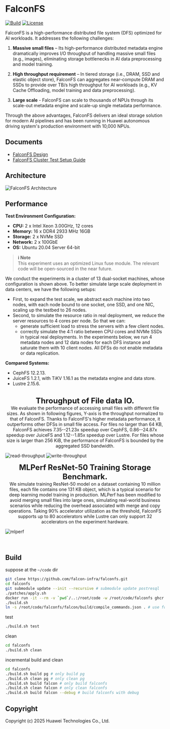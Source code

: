 # FalconFS

[![Build](https://github.com/falcon-infra/falconfs/actions/workflows/build.yml/badge.svg)](https://github.com/falcon-infra/falconfs/actions/workflows/build.yml)
[![License](https://img.shields.io/badge/License-Mulan%20PSL%202-green)](LICENSE)

FalconFS is a high-performance distributed file system (DFS) optimized for AI workloads. It addresses the following challenges:  

1. **Massive small files** – Its high-performance distributed metadata engine dramatically improves I/O throughput of handling massive small files (e.g., images), eliminating storage bottlenecks in AI data preprocessing and model training.

2. **High throughput requirement** – In tiered storage (i.e., DRAM, SSD and elastic object store), FalconFS can aggregates near-compute DRAM and SSDs to provide over TB/s high throughput for AI workloads (e.g., KV Cache Offloading, model training and data preprocessing).

3. **Large scale** - FalconFS can scale to thousands of NPUs through its scale-out metadata engine and scale-up single metadata performance.

Through the above advantages, FalconFS delivers an ideal storage solution for modern AI pipelines and has been running in Huawei autonomous driving system's production environment with 10,000 NPUs.

## Documents

- [FalconFS Design](./docs/design.md)
- [FalconFS Cluster Test Setup Guide](./docs/setup.md)

## Architecture
![FalconFS Architecture](https://github.com/user-attachments/assets/5ff1e80a-4cce-4b05-a35d-8da54191fb30)

## Performance

**Test Environment Configuration:**
- **CPU:** 2 x Intel Xeon 3.00GHz, 12 cores
- **Memory:** 16 x DDR4 2933 MHz 16GB
- **Storage:** 2 x NVMe SSD
- **Network:** 2 x 100GbE
- **OS:** Ubuntu 20.04 Server 64-bit

> **ℹ️ Note**  
> This experiment uses an optimized Linux fuse module. The relevant code will be open-sourced in the near future.

We conduct the experiments in a cluster of 13 dual-socket machines, whose configuration is shown above. To better simulate large scale deployment in data centers, we have the following setups:
- First, to expand the test scale, we abstract each machine into two nodes, with each node bound to one socket, one SSD, and one NIC, scaling up the testbed to 26 nodes.
- Second, to simulate the resource ratio in real deployment, we reduce the server resources to 4 cores per node. So that we can:
  - generate sufficient load to stress the servers with a few client nodes.
  - correctly simulate the 4:1 ratio between CPU cores and NVMe SSDs in typical real deployments.
In the experiments below, we run 4 metadata nodes and 12 data nodes for each DFS instance and saturate them with 10 client nodes. All DFSs do not enable metadata or data replication.

**Compared Systems:**
- CephFS 12.2.13.
- JuiceFS 1.2.1, with TiKV 1.16.1 as the metadata engine and data store.
- Lustre 2.15.6.


<br>
<div style="text-align: center;">
    <font size="5">
        <b>Throughput of File data IO.</b>
    </font>
    <br>We evaluate the performance of accessing small files with different file sizes. As shown in following figures, Y-axis is the throughput normalized to that of FalconFS. Thanks to FalconFS's higher metadata performance, it outperforms other DFSs in small file access. For files no larger than 64 KB, FalconFS achieves 7.35--21.23x speedup over CephFS, 0.86--24.87x speedup over JuiceFS and 1.12--1.85x speedup over Lustre. For files whose size is larger than 256 KiB, the performance of FalconFS is bounded by the aggregated SSD bandwidth. 
</div>

![read-throughput](https://github.com/user-attachments/assets/c22f1e42-5a55-4f82-b08c-908cdc8aca4d)
![write-throughput](https://github.com/user-attachments/assets/73f73b19-1664-4c72-a712-592afbc931d6)
<br>

<div style="text-align: center;">
    <font size="5">
        <b>MLPerf ResNet-50 Training Storage Benchmark.</b>
    </font>
    <br> We simulate training ResNet-50 model on a dataset containing 10 million files, each file contains one 131 KB object, which is a typical scenario for deep learning model training in production. MLPerf has been modified to avoid merging small files into large ones, simulating real-world business scenarios while reducing the overhead associated with merge and copy operations. Taking 90% accelerator utilization as the threshold, FalconFS supports up to 80 accelerators while Lustre can only support 32 accelerators on the experiment hardware.
</div>

![mlperf](https://github.com/user-attachments/assets/30f4e24f-a933-49b8-8163-306b1c45e3c0)

<br>

## Build

suppose at the `~/code` dir
``` bash
git clone https://github.com/falcon-infra/falconfs.git
cd falconfs
git submodule update --init --recursive # submodule update postresql
./patches/apply.sh
docker run -it --rm -v `pwd`/..:/root/code -w /root/code/falconfs ghcr.io/falcon-infra/falconfs-dev:0.1.1 /bin/zsh
./build.sh
ln -s /root/code/falconfs/falcon/build/compile_commands.json . # use for clangd
```

test

``` bash
./build.sh test
```

clean

``` bash
cd falconfs
./build.sh clean
```

incermental build and clean

``` bash
cd falconfs
./build.sh build pg # only build pg
./build.sh clean pg # only clean pg
./build.sh build falcon # only build falconfs
./build.sh clean falcon # only clean falconfs
./build.sh build falcon --debug # build falconfs with debug
```
## Copyright
Copyright (c) 2025 Huawei Technologies Co., Ltd.
